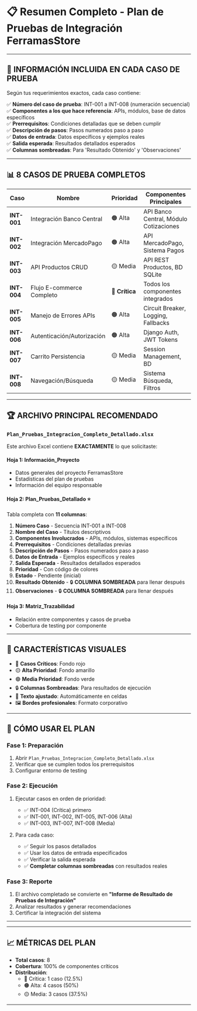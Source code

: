 # 📋 Resumen Completo - Plan de Pruebas de Integración FerramasStore



---

## 🎯 **INFORMACIÓN INCLUIDA EN CADA CASO DE PRUEBA**

Según tus requerimientos exactos, cada caso contiene:

✅ **Número del caso de prueba**: INT-001 a INT-008 (numeración secuencial)  
✅ **Componentes a los que hace referencia**: APIs, módulos, base de datos específicos  
✅ **Prerrequisitos**: Condiciones detalladas que se deben cumplir  
✅ **Descripción de pasos**: Pasos numerados paso a paso  
✅ **Datos de entrada**: Datos específicos y ejemplos reales  
✅ **Salida esperada**: Resultados detallados esperados  
✅ **Columnas sombreadas**: Para 'Resultado Obtenido' y 'Observaciones' 

---

## 📊 **8 CASOS DE PRUEBA COMPLETOS**

| Caso | Nombre | Prioridad | Componentes Principales |
|------|--------|-----------|------------------------|
| **INT-001** | Integración Banco Central | 🟠 Alta | API Banco Central, Módulo Cotizaciones |
| **INT-002** | Integración MercadoPago | 🟠 Alta | API MercadoPago, Sistema Pagos |
| **INT-003** | API Productos CRUD | 🟡 Media | API REST Productos, BD SQLite |
| **INT-004** | Flujo E-commerce Completo | 🔴 **Crítica** | Todos los componentes integrados |
| **INT-005** | Manejo de Errores APIs | 🟠 Alta | Circuit Breaker, Logging, Fallbacks |
| **INT-006** | Autenticación/Autorización | 🟠 Alta | Django Auth, JWT Tokens |
| **INT-007** | Carrito Persistencia | 🟡 Media | Session Management, BD |
| **INT-008** | Navegación/Búsqueda | 🟡 Media | Sistema Búsqueda, Filtros |

---

## 🏆 **ARCHIVO PRINCIPAL RECOMENDADO**

### `Plan_Pruebas_Integracion_Completo_Detallado.xlsx`

Este archivo Excel contiene **EXACTAMENTE** lo que solicitaste:

#### **Hoja 1: Información_Proyecto**
- Datos generales del proyecto FerramasStore
- Estadísticas del plan de pruebas
- Información del equipo responsable

#### **Hoja 2: Plan_Pruebas_Detallado** ⭐
Tabla completa con **11 columnas**:
1. **Número Caso** - Secuencia INT-001 a INT-008
2. **Nombre del Caso** - Títulos descriptivos
3. **Componentes Involucrados** - APIs, módulos, sistemas específicos
4. **Prerrequisitos** - Condiciones detalladas previas
5. **Descripción de Pasos** - Pasos numerados paso a paso
6. **Datos de Entrada** - Ejemplos específicos y reales
7. **Salida Esperada** - Resultados detallados esperados
8. **Prioridad** - Con código de colores
9. **Estado** - Pendiente (inicial)
10. **Resultado Obtenido** - 🔒 **COLUMNA SOMBREADA** para llenar después
11. **Observaciones** - 🔒 **COLUMNA SOMBREADA** para llenar después

#### **Hoja 3: Matriz_Trazabilidad**
- Relación entre componentes y casos de prueba
- Cobertura de testing por componente

---

## 🎨 **CARACTERÍSTICAS VISUALES**

- 🔴 **Casos Críticos**: Fondo rojo
- 🟡 **Alta Prioridad**: Fondo amarillo  
- 🟢 **Media Prioridad**: Fondo verde
- 🔒 **Columnas Sombreadas**: Para resultados de ejecución
- 📏 **Texto ajustado**: Automáticamente en celdas
- 🖼️ **Bordes profesionales**: Formato corporativo

---

## 🚀 **CÓMO USAR EL PLAN**

### **Fase 1: Preparación**
1. Abrir `Plan_Pruebas_Integracion_Completo_Detallado.xlsx`
2. Verificar que se cumplen todos los prerrequisitos
3. Configurar entorno de testing

### **Fase 2: Ejecución**
1. Ejecutar casos en orden de prioridad:
   - ✅ INT-004 (Crítica) primero
   - ✅ INT-001, INT-002, INT-005, INT-006 (Alta)
   - ✅ INT-003, INT-007, INT-008 (Media)

2. Para cada caso:
   - ✅ Seguir los pasos detallados
   - ✅ Usar los datos de entrada especificados
   - ✅ Verificar la salida esperada
   - ✅ **Completar columnas sombreadas** con resultados reales

### **Fase 3: Reporte**
1. El archivo completado se convierte en **"Informe de Resultado de Pruebas de Integración"**
2. Analizar resultados y generar recomendaciones
3. Certificar la integración del sistema

---


---

## 📈 **MÉTRICAS DEL PLAN**

- **Total casos**: 8
- **Cobertura**: 100% de componentes críticos
- **Distribución**:
  - 🔴 Crítica: 1 caso (12.5%)
  - 🟠 Alta: 4 casos (50%)
  - 🟡 Media: 3 casos (37.5%)

---
